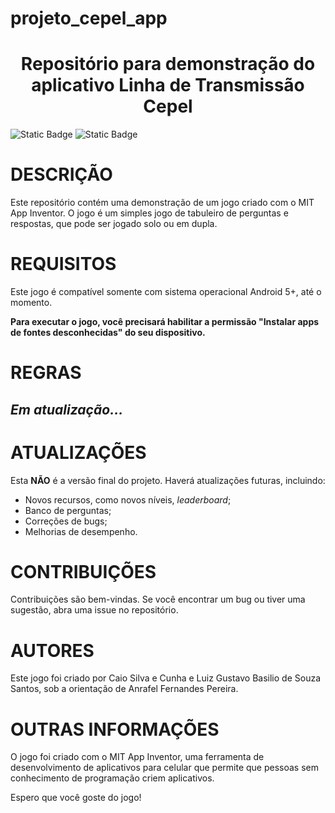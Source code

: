 # projeto_cepel_app
<h1 align="center">Repositório para demonstração do aplicativo Linha de Transmissão Cepel</h1>
<p><img alt="Static Badge" src="https://img.shields.io/badge/STATUS-Em%20desenvolvimento-green">
<img alt="Static Badge" src="https://img.shields.io/badge/OS-Android%205%2B-blue"></p>

<h1>DESCRIÇÃO</h1>

Este repositório contém uma demonstração de um jogo criado com o MIT App Inventor. O jogo é um simples jogo de tabuleiro de perguntas e respostas, que pode ser jogado solo ou em dupla.

<h1>REQUISITOS</h1>
Este jogo é compatível somente com sistema operacional Android 5+, até o momento.

<b>Para executar o jogo, você precisará habilitar a permissão "Instalar apps de fontes desconhecidas" do seu dispositivo.</b>

<h1>REGRAS</h1>

<h2><i>Em atualização...</i></h2>

<h1>ATUALIZAÇÕES</h1>

Esta <strong>NÃO</strong> é a versão final do projeto. Haverá atualizações futuras, incluindo:

<ul>
  <li>Novos recursos, como novos níveis, <i>leaderboard</i>;</li>
  <li>Banco de perguntas;</li>
  <li>Correções de bugs;</li>
  <li>Melhorias de desempenho.</li>
</ul>


<h1>CONTRIBUIÇÕES</h1>

Contribuições são bem-vindas. Se você encontrar um bug ou tiver uma sugestão, abra uma issue no repositório.

<h1>AUTORES</h1>

Este jogo foi criado por Caio Silva e Cunha e Luiz Gustavo Basilio de Souza Santos, sob a orientação de Anrafel Fernandes Pereira.


<h1>OUTRAS INFORMAÇÕES</h1>

O jogo foi criado com o MIT App Inventor, uma ferramenta de desenvolvimento de aplicativos para celular que permite que pessoas sem conhecimento de programação criem aplicativos.

Espero que você goste do jogo!
